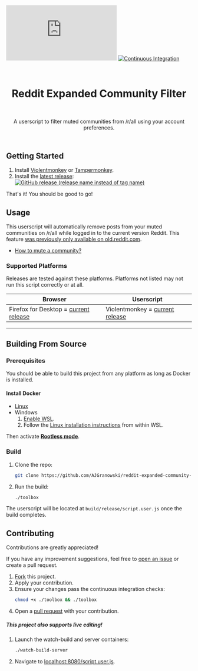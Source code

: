 [![Total Downloads of Latest Release][latest-release-downloads-badge]](#) [![Continuous Integration][continuous-integration-badge]][continuous-integration-link]

<header align="center">
    <h1 align="center">Reddit Expanded Community Filter</h1>
    <p align="center">A userscript to filter muted communities from /r/all using your account preferences.</p>
</header>

## Getting Started
1. Install [Violentmonkey][violentmonkey-link] or [Tampermonkey][tampermonkey-link].
2. Install the [latest release][release-link]: [![GitHub release (release name instead of tag name)][release-badge]][release-install-link]

That's it! You should be good to go!

## Usage
This userscript will automatically remove posts from your muted communities on /r/all while logged in to the current version Reddit.
This feature [was previously only available on old.reddit.com][reddit-how-do-i-filter-from-all-link].

* [How to mute a community?][reddit-community-muting-link]

### Supported Platforms

Releases are tested against these platforms. Platforms not listed may not run this script correctly or at all.

| Browser | Userscript |
|-|-|
| Firefox for Desktop = [current release][firefox-desktop-install-link] | Violentmonkey = [current release][violentmonkey-firefox-addon-link] |

----

## Building From Source

### Prerequisites

You should be able to build this project from any platform as long as Docker is installed.

#### Install Docker
* [Linux][docker-linux-link]
* Windows
   1. [Enable WSL][wsl-link].
   2. Follow the [Linux installation instructions][docker-linux-link] from within WSL.

Then activate [**Rootless mode**][docker-rootless-link].

### Build

1. Clone the repo:
   ```sh
   git clone https://github.com/AJGranowski/reddit-expanded-community-filter-userscript.git
   ```
2. Run the build:
   ```sh
   ./toolbox
   ```

The userscript will be located at `build/release/script.user.js` once the build completes.

## Contributing

Contributions are greatly appreciated!

If you have any improvement suggestions, feel free to [open an issue][open-issue-link] or create a pull request.

1. [Fork][fork-link] this project.
2. Apply your contribution.
3. Ensure your changes pass the continuous integration checks:
   ```sh
   chmod +x ./toolbox && ./toolbox
   ```
5. Open a [pull request][pull-request-link] with your contribution.

##### This project also supports live editing!
1. Launch the watch-build and server containers:
   ```sh
   ./watch-build-server
   ```
2. Navigate to [localhost:8080/script.user.js](http://localhost:8080/script.user.js).

[continuous-integration-badge]: https://github.com/AJGranowski/reddit-expanded-community-filter-userscript/actions/workflows/ci.yml/badge.svg?branch=mainline
[continuous-integration-link]: https://github.com/AJGranowski/reddit-expanded-community-filter-userscript/actions/workflows/ci.yml
[docker-linux-link]: https://docs.docker.com/engine/install/#server
[docker-rootless-link]: https://docs.docker.com/engine/security/rootless/
[firefox-desktop-install-link]: https://www.mozilla.org/en-US/firefox/
[fork-link]: https://github.com/AJGranowski/reddit-expanded-community-filter-userscript/fork
[latest-release-downloads-badge]: https://img.shields.io/github/downloads/AJGranowski/reddit-expanded-community-filter-userscript/latest/script.user.js?logo=github&label=Latest%20version%20downloads&labelColor=30373d&color=ff4500
[open-issue-link]: https://github.com/AJGranowski/reddit-expanded-community-filter-userscript/issues/new/choose
[pull-request-link]: https://github.com/AJGranowski/reddit-expanded-community-filter-userscript/compare
[reddit-community-muting-link]: https://support.reddithelp.com/hc/en-us/articles/9810475384084-What-is-community-muting
[reddit-how-do-i-filter-from-all-link]: https://support.reddithelp.com/hc/en-us/articles/360060561192-How-do-I-filter-communities-I-don-t-want-to-see-from-r-all
[release-badge]: https://img.shields.io/github/v/release/AJGranowski/reddit-expanded-community-filter-userscript?label=%20
[release-install-link]: https://github.com/AJGranowski/reddit-expanded-community-filter-userscript/releases/latest/download/script.user.js
[release-link]: https://github.com/AJGranowski/reddit-expanded-community-filter-userscript/releases/latest
[tampermonkey-link]: https://www.tampermonkey.net/
[violentmonkey-firefox-addon-link]: https://addons.mozilla.org/en-US/firefox/addon/violentmonkey
[violentmonkey-link]: https://violentmonkey.github.io/
[wsl-link]: https://learn.microsoft.com/en-us/windows/wsl/install

